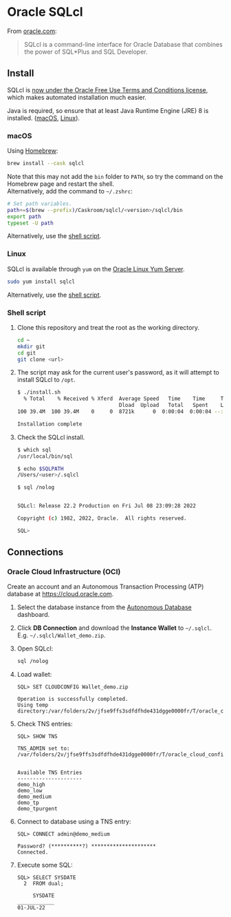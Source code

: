# Oracle SQLcl

From [oracle.com](https://www.oracle.com/database/technologies/appdev/sqlcl/sqlcl-faq.html):
> SQLcl is a command-line interface for Oracle Database that combines the power of SQL*Plus and SQL Developer.

## Install

SQLcl is [now under the Oracle Free Use Terms and Conditions license](https://blogs.oracle.com/database/post/sqlcl-now-under-the-oracle-free-use-terms-and-conditions-license), which makes automated installation much easier.

Java is required, so ensure that at least Java Runtime Engine (JRE) 8 is installed. ([macOS](https://formulae.brew.sh/formula/openjdk), [Linux](https://openjdk.org/install/)).

### macOS

Using [Homebrew](https://formulae.brew.sh/cask/sqlcl):

```sh
brew install --cask sqlcl
```

Note that this may not add the `bin` folder to `PATH`, so try the command on the Homebrew page and restart the shell.\
Alternatively, add the command to `~/.zshrc`:

```sh
# Set path variables.
path+=$(brew --prefix)/Caskroom/sqlcl/<version>/sqlcl/bin
export path
typeset -U path
```

Alternatively, use the [shell script](#shell-script).

### Linux

SQLcl is available through `yum` on the [Oracle Linux Yum Server](https://yum.oracle.com/getting-started.html#installing-software-from-oracle-linux-yum-server).

```sh
sudo yum install sqlcl
```

Alternatively, use the [shell script](#shell-script).

### Shell script

1. Clone this repository and treat the root as the working directory.

   ```sh
   cd ~
   mkdir git
   cd git
   git clone <url>
   ```

1. The script may ask for the current user's password, as it will attempt to install SQLcl to `/opt`.

   ```sh
   $ ./install.sh
     % Total    % Received % Xferd  Average Speed   Time    Time     Time  Current
                                    Dload  Upload   Total   Spent    Left  Speed
   100 39.4M  100 39.4M    0     0  8721k      0  0:00:04  0:00:04 --:--:-- 8900k

   Installation complete
   ```

1. Check the SQLcl install.

   ```sh
   $ which sql
   /usr/local/bin/sql

   $ echo $SQLPATH
   /Users/<user>/.sqlcl

   $ sql /nolog


   SQLcl: Release 22.2 Production on Fri Jul 08 23:09:28 2022

   Copyright (c) 1982, 2022, Oracle.  All rights reserved.

   SQL> 
   ```

## Connections

### Oracle Cloud Infrastructure (OCI)

Create an account and an Autonomous Transaction Processing (ATP) database at <https://cloud.oracle.com>.

1. Select the database instance from the [Autonomous Database](https://cloud.oracle.com/db/adb) dashboard.
1. Click **DB Connection** and download the **Instance Wallet** to `~/.sqlcl`.\
   E.g. `~/.sqlcl/Wallet_demo.zip`.
1. Open SQLcl:

   ```sh
   sql /nolog
   ```

1. Load wallet:

   ```text
   SQL> SET CLOUDCONFIG Wallet_demo.zip

   Operation is successfully completed.
   Using temp directory:/var/folders/2v/jfse9ffs3sdfdfhde431dgge0000fr/T/oracle_cloud_config8573768666928582556
   ```

1. Check TNS entries:

   ```text
   SQL> SHOW TNS

   TNS_ADMIN set to: /var/folders/2v/jfse9ffs3sdfdfhde431dgge0000fr/T/oracle_cloud_config8573768666928582556
   
   
   Available TNS Entries
   ---------------------
   demo_high
   demo_low
   demo_medium
   demo_tp
   demo_tpurgent
   ```

1. Connect to database using a TNS entry:

   ```text
   SQL> CONNECT admin@demo_medium

   Password? (**********?) *********************
   Connected.
   ```

1. Execute some SQL:

   ```text
   SQL> SELECT SYSDATE
     2  FROM dual;

        SYSDATE
   ____________ 
   01-JUL-22
   ```
